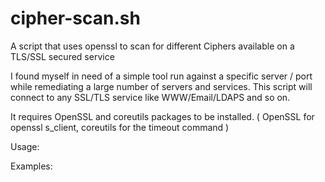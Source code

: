 # cipher-scan.sh

A script that uses openssl to scan for different Ciphers available on a TLS/SSL secured service

I found myself in need of a simple tool run against a specific server / port while remediating a large number of servers and services. 
This script will connect to any SSL/TLS service like WWW/Email/LDAPS and so on.

It requires OpenSSL and coreutils packages to be installed. ( OpenSSL for openssl s_client, coreutils for the timeout command )

Usage:


Examples:

